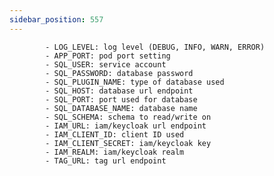 ```yaml
---
sidebar_position: 557
---
```


            - LOG_LEVEL: log level (DEBUG, INFO, WARN, ERROR)
            - APP_PORT: pod port setting
            - SQL_USER: service account
            - SQL_PASSWORD: database password
            - SQL_PLUGIN_NAME: type of database used
            - SQL_HOST: database url endpoint
            - SQL_PORT: port used for database
            - SQL_DATABASE_NAME: database name
            - SQL_SCHEMA: schema to read/write on
            - IAM_URL: iam/keycloak url endpoint
            - IAM_CLIENT_ID: client ID used
            - IAM_CLIENT_SECRET: iam/keycloak key
            - IAM_REALM: iam/keycloak realm
            - TAG_URL: tag url endpoint